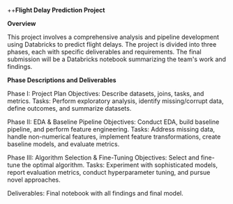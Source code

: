 ++**Flight Delay Prediction Project**

**Overview**

This project involves a comprehensive analysis and pipeline development using Databricks to predict flight delays. The project is divided into three phases, each with specific deliverables and requirements. The final submission will be a Databricks notebook summarizing the team's work and findings.

**Phase Descriptions and Deliverables**

Phase I: Project Plan
Objectives: Describe datasets, joins, tasks, and metrics.
Tasks: Perform exploratory analysis, identify missing/corrupt data, define outcomes, and summarize datasets.


Phase II: EDA & Baseline Pipeline
Objectives: Conduct EDA, build baseline pipeline, and perform feature engineering.
Tasks: Address missing data, handle non-numerical features, implement feature transformations, create baseline models, and evaluate metrics.

Phase III: Algorithm Selection & Fine-Tuning
Objectives: Select and fine-tune the optimal algorithm.
Tasks: Experiment with sophisticated models, report evaluation metrics, conduct hyperparameter tuning, and pursue novel approaches.


Deliverables: Final notebook with all findings and final model.
